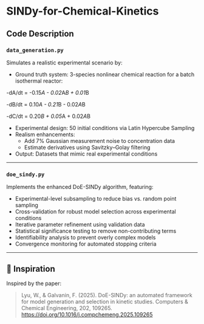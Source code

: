 # SINDy-for-Chemical-Kinetics

## Code Description

### **`data_generation.py`**
Simulates a realistic experimental scenario by:

- Ground truth system: 3-species nonlinear chemical reaction for a batch isothermal reactor:

-dA/dt = -0.15*A - 0.02*A*B + 0.01*B 

-dB/dt = 0.10*A - 0.21*B - 0.02*A*B 

-dC/dt = 0.20*B + 0.05*A + 0.02*A*B

- Experimental design: 50 initial conditions via Latin Hypercube Sampling
- Realism enhancements:
  - Add 7% Gaussian measurement noise to concentration data
  - Estimate derivatives using Savitzky–Golay filtering
- Output: Datasets that mimic real experimental conditions

---

### **`doe_sindy.py`**
Implements the enhanced DoE-SINDy algorithm, featuring:

- Experimental-level subsampling to reduce bias vs. random point sampling
- Cross-validation for robust model selection across experimental conditions
- Iterative parameter refinement using validation data
- Statistical significance testing to remove non-contributing terms
- Identifiability analysis to prevent overly complex models
- Convergence monitoring for automated stopping criteria

---

## 📖 Inspiration
Inspired by the paper:  
> Lyu, W., & Galvanin, F. (2025). DoE-SINDy: an automated framework for model generation and selection in kinetic studies. Computers & Chemical Engineering, 202, 109265. https://doi.org/10.1016/j.compchemeng.2025.109265
